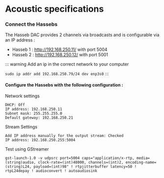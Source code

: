 # Acoustic specifications

### Connect the Hassebs

The Hasseb DAC provides 2 channels via broadcasts and is configurable via an IP address :
- Hasseb 1 : http://192.168.250.11/ with port 5004
- Hasseb 2 : http://192.168.250.12/ with port 5001

::: warning
Add an ip in the correct network to your computer

`sudo ip addr add 192.168.250.79/24 dev enp3s0`
:::

#### Configure the Hassebs with the following configuration :

Network settings
```
DHCP: Off
IP address: 192.168.250.11
Subnet mask: 255.255.255.0
Default gateway: 192.168.250.21
```

Stream Settings
```
Add IP address manually for the output stream: Checked
IP address: 192.168.250.255:5004
```

Test using GStreamer
```
gst-launch-1.0 -v udpsrc port=5004 caps="application/x-rtp, media=(string)audio, clock-rate=(int)48000, channels=(int)2, encoding-name=(string)L24, payload=(int)98" ! rtpjitterbuffer latency=50 ! rtpL24depay ! audioconvert ! autoaudiosink
```